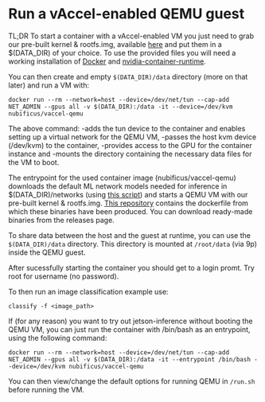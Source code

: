 # Run a vAccel-enabled QEMU guest

TL;DR To start a container with a vAccel-enabled VM you just need to grab our pre-built kernel & rootfs.img, available [here](https://github.com/nubificus/qemu-x86-build/releases) and put them in a $(DATA_DIR) of your choice. To use the provided files you will need a working installation of [Docker](https://www.docker.com/) and [nvidia-container-runtime](https://github.com/NVIDIA/nvidia-container-runtime).

You can then create and empty `$(DATA_DIR)/data` directory (more on that later) and run a VM with:

```
docker run --rm --network=host --device=/dev/net/tun --cap-add NET_ADMIN --gpus all -v $(DATA_DIR):/data -it --device=/dev/kvm nubificus/vaccel-qemu
```

The above command: -adds the tun device to the container and enables setting up a virtual network for the QEMU VM, -passes the host kvm device (/dev/kvm) to the container, -provides access to the GPU for the container instance and -mounts the directory containing the necessary data files for the VM to boot.

The entrypoint for the used container image (nubificus/vaccel-qemu) downloads the default ML network models needed for inference in $(DATA_DIR)/networks (using [this script](https://github.com/dusty-nv/jetson-inference/blob/master/tools/download-models.sh)) and starts a QEMU VM with our pre-built kernel & rootfs.img. [This repository](https://github.com/nubificus/qemu-x86-build) contains the dockerfile from which these binaries have been produced. You can download ready-made binaries from the releases page.

To share data between the host and the guest at runtime, you can use the `$(DATA_DIR)/data` directory. This directory is mounted at `/root/data` (via 9p) inside the QEMU guest.

After sucessfully starting the container you should get to a login promt. Try root for username (no password).

To then run an image classification example use:
```
classify -f <image_path>
```

If (for any reason) you want to try out jetson-inference without booting the QEMU VM, you can just run the container with /bin/bash as an entrypoint, using the following command:

```
docker run --rm --network=host --device=/dev/net/tun --cap-add NET_ADMIN --gpus all -v $(DATA_DIR):/data -it --entrypoint /bin/bash --device=/dev/kvm nubificus/vaccel-qemu
```

You can then view/change the default options for running QEMU in `/run.sh` before running the VM.
